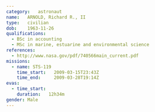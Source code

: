 ```yaml
---
category:	astronaut
name:	ARNOLD, Richard R., II
type:	civilian
dob:	1963-11-26
qualifications:
  - BSc in accounting
  - MSc in marine, estuarine and environmental science
references:
  - http://www.nasa.gov/pdf/740566main_current.pdf
missions:
  - name: STS-119
    time_start:   2009-03-15T23:43Z
    time_end:     2009-03-28T19:14Z
evas:
  - time_start: 
    duration:   12h34m
gender:	Male
---
```

